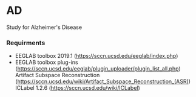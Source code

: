 # AD
Study for Alzheimer's Disease


### Requirments
- EEGLAB toolbox 2019.1 (https://sccn.ucsd.edu/eeglab/index.php)
- EEGLAB toolbox plug-ins (https://sccn.ucsd.edu/eeglab/plugin_uploader/plugin_list_all.php) <br/>
  Artifact Subspace Reconstruction (https://sccn.ucsd.edu/wiki/Artifact_Subspace_Reconstruction_(ASR)) <br/>
  ICLabel 1.2.6 (https://sccn.ucsd.edu/wiki/ICLabel)
